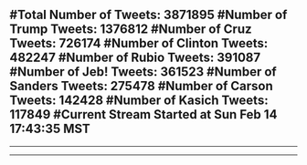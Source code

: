 #Total Number of Tweets: 3871895 
#Number of Trump Tweets: 1376812
#Number of Cruz Tweets: 726174
#Number of Clinton Tweets: 482247
#Number of Rubio Tweets: 391087
#Number of Jeb! Tweets: 361523
#Number of Sanders Tweets: 275478
#Number of Carson Tweets: 142428
#Number of Kasich Tweets: 117849
#Current Stream Started at Sun Feb 14 17:43:35 MST
---
---
---
